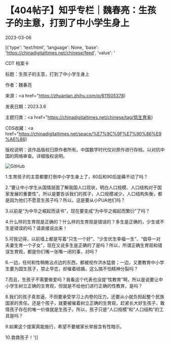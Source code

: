 # 【404帖子】知乎专栏｜魏春亮：生孩子的主意，打到了中小学生身上

2023-03-06

[{'type': 'text/html', 'language': None, 'base': 'https://chinadigitaltimes.net/chinese/feed', 'value': '

CDT 档案卡

标题：生孩子的主意，打到了中小学生身上

作者：魏春亮

来源：<a href="https://zhuanlan.zhihu.com/p/611505378)

发表日期：2023.3.6

主题归类：<a href="https://chinadigitaltimes.net/chinese/tag/低生育率)

CDS收藏：<a href="https://chinadigitaltimes.net/space/%E7%9C%9F%E7%90%86%E9%A6%86)

版权说明：该作品版权归原作者所有。中国数字时代仅对原作进行存档，以对抗中国的网络审查。详细版权说明。





![GitHub](https://chinadigitaltimes.net/chinese/files/2023/03/image-1678101922043.png)

1.生育孩子的主意都要打倒中小学生身上了，80后和90后是薅不动了吗？

2.“要让中小学生从国情层面了解我国人口现状，明白人口规模、人口结构对于国家发展的重要性”，所以是要告诉我们的孩子，人口规模减少，人口结构失衡，都是因为他们不愿意生孩子吗？所以，这是要从小PUA他们吗？

3.以前是“为中华之崛起而读书”，现在要变成“为中华之崛起而繁衍”了吗？

4.什么样的生育观是正确的？什么样的生育观是错误的？多生是正确的，少生或不生是错误的吗？请直接说出来！

5.可我记得，以前墙上都是写着“只生一个好”、“少生优生幸福一生”、“倡导一对夫妻生育一个子女”，现在又说多生是正确的了是吗？所以，所谓正确生育观和错误生育观，都是你们嘴一张嘴一闭的事，对吗？

6.一边，任何和性稍微沾点边的东西，都被视作洪水猛兽；一边，又要教育中小学生要为国生孩子，禁止早恋，却催着结婚，这么搞不怕精神分裂吗？

7.而且，生孩子不需要做爱吗？我看这个代表也没提“性教育”啊，所以是说要让中小学生树立正确的生育观，但就是不给他们进行正确的性教育，是吗？

8.我们的孩子真苦逼，不但要承受学习上内卷的压力，还要从小就负担起整个民族国家的责任。还是个孩子，就要被催着树立正确的生育观，赶紧长大好生孩子，敢情孩子存在的唯一价值就是生孩子。所以，孩子只是“人口规模”和“人口结构”的工具是吗？

9.如果这个提案真能施行，希望不要被家长举报含有性暗示。

10.救救孩子！'}]
